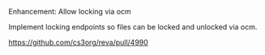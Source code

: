 Enhancement: Allow locking via ocm

Implement locking endpoints so files can be locked and unlocked via ocm.

https://github.com/cs3org/reva/pull/4990
